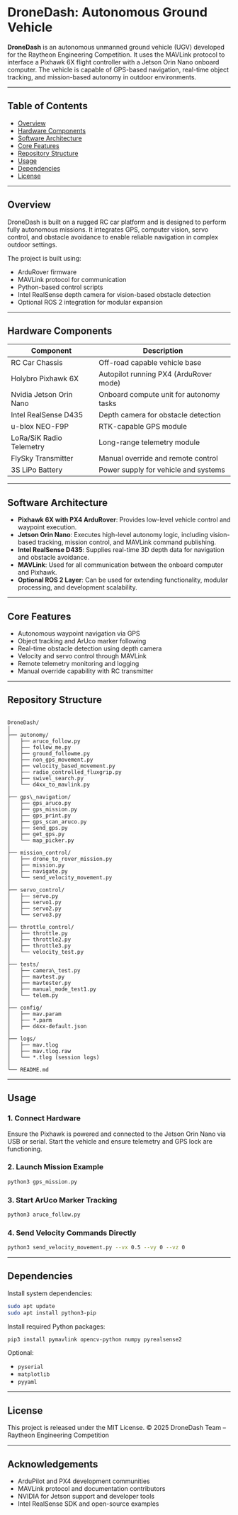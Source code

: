 
# DroneDash: Autonomous Ground Vehicle

**DroneDash** is an autonomous unmanned ground vehicle (UGV) developed for the Raytheon Engineering Competition. It uses the MAVLink protocol to interface a Pixhawk 6X flight controller with a Jetson Orin Nano onboard computer. The vehicle is capable of GPS-based navigation, real-time object tracking, and mission-based autonomy in outdoor environments.

---

## Table of Contents

- [Overview](#overview)
- [Hardware Components](#hardware-components)
- [Software Architecture](#software-architecture)
- [Core Features](#core-features)
- [Repository Structure](#repository-structure)
- [Usage](#usage)
- [Dependencies](#dependencies)
- [License](#license)

---

## Overview

DroneDash is built on a rugged RC car platform and is designed to perform fully autonomous missions. It integrates GPS, computer vision, servo control, and obstacle avoidance to enable reliable navigation in complex outdoor settings.

The project is built using:
- ArduRover firmware
- MAVLink protocol for communication
- Python-based control scripts
- Intel RealSense depth camera for vision-based obstacle detection
- Optional ROS 2 integration for modular expansion

---

## Hardware Components

| Component               | Description                                 |
|------------------------|---------------------------------------------|
| RC Car Chassis         | Off-road capable vehicle base               |
| Holybro Pixhawk 6X             | Autopilot running PX4 (ArduRover mode)      |
| Nvidia Jetson Orin Nano       | Onboard compute unit for autonomy tasks     |
| Intel RealSense D435   | Depth camera for obstacle detection         |
| u-blox NEO-F9P         | RTK-capable GPS module                      |
| LoRa/SiK Radio Telemetry    | Long-range telemetry module                 |
| FlySky Transmitter     | Manual override and remote control          |
| 3S LiPo Battery        | Power supply for vehicle and systems        |

---

## Software Architecture

- **Pixhawk 6X with PX4 ArduRover**: Provides low-level vehicle control and waypoint execution.
- **Jetson Orin Nano**: Executes high-level autonomy logic, including vision-based tracking, mission control, and MAVLink command publishing.
- **Intel RealSense D435**: Supplies real-time 3D depth data for navigation and obstacle avoidance.
- **MAVLink**: Used for all communication between the onboard computer and Pixhawk.
- **Optional ROS 2 Layer**: Can be used for extending functionality, modular processing, and development scalability.

---

## Core Features

- Autonomous waypoint navigation via GPS
- Object tracking and ArUco marker following
- Real-time obstacle detection using depth camera
- Velocity and servo control through MAVLink
- Remote telemetry monitoring and logging
- Manual override capability with RC transmitter

---

## Repository Structure

```

DroneDash/
│
├── autonomy/
│   ├── aruco_follow.py
│   ├── follow_me.py
│   ├── ground_followme.py
│   ├── non_gps_movement.py
│   ├── velocity_based_movement.py
│   ├── radio_controlled_fluxgrip.py
│   ├── swivel_search.py
│   └── d4xx_to_mavlink.py
│
├── gps\_navigation/
│   ├── gps_aruco.py
│   ├── gps_mission.py
│   ├── gps_print.py
│   ├── gps_scan_aruco.py
│   ├── send_gps.py
│   ├── get_gps.py
│   └── map_picker.py
│
├── mission_control/
│   ├── drone_to_rover_mission.py
│   ├── mission.py
│   ├── navigate.py
│   └── send_velocity_movement.py
│
├── servo_control/
│   ├── servo.py
│   ├── servo1.py
│   ├── servo2.py
│   └── servo3.py
│
├── throttle_control/
│   ├── throttle.py
│   ├── throttle2.py
│   ├── throttle3.py
│   └── velocity_test.py
│
├── tests/
│   ├── camera\_test.py
│   ├── mavtest.py
│   ├── mavtester.py
│   ├── manual_mode_test1.py
│   └── telem.py
│
├── config/
│   ├── mav.param
│   ├── *.parm
│   ├── d4xx-default.json
│
├── logs/
│   ├── mav.tlog
│   ├── mav.tlog.raw
│   └── *.tlog (session logs)
│
└── README.md

````

---

## Usage

### 1. Connect Hardware
Ensure the Pixhawk is powered and connected to the Jetson Orin Nano via USB or serial. Start the vehicle and ensure telemetry and GPS lock are functioning.

### 2. Launch Mission Example
```bash
python3 gps_mission.py
````

### 3. Start ArUco Marker Tracking

```bash
python3 aruco_follow.py
```

### 4. Send Velocity Commands Directly

```bash
python3 send_velocity_movement.py --vx 0.5 --vy 0 --vz 0
```

---

## Dependencies

Install system dependencies:

```bash
sudo apt update
sudo apt install python3-pip
```

Install required Python packages:

```bash
pip3 install pymavlink opencv-python numpy pyrealsense2
```

Optional:

* `pyserial`
* `matplotlib`
* `pyyaml`

---

## License

This project is released under the MIT License.
© 2025 DroneDash Team – Raytheon Engineering Competition

---

## Acknowledgements

* ArduPilot and PX4 development communities
* MAVLink protocol and documentation contributors
* NVIDIA for Jetson support and developer tools
* Intel RealSense SDK and open-source examples

```

